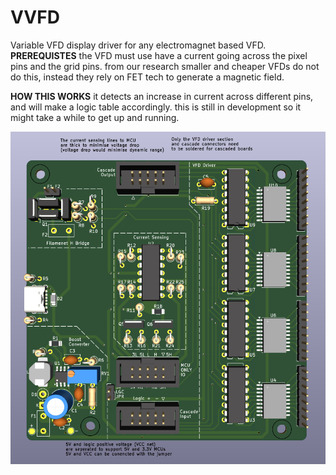 # VVFD
 Variable VFD display driver for any electromagnet based VFD.
**PREREQUISTES**
the VFD must use have a current going across the pixel pins and the grid pins. from our research smaller and cheaper VFDs do not do this, instead they rely on FET tech to generate a magnetic field.


 **HOW THIS WORKS**
 it detects an increase in current across different pins, and will make a logic table accordingly. this is still in development so it might take a while to get up and running.

![pic](/Electronics/PCBPic.png)
